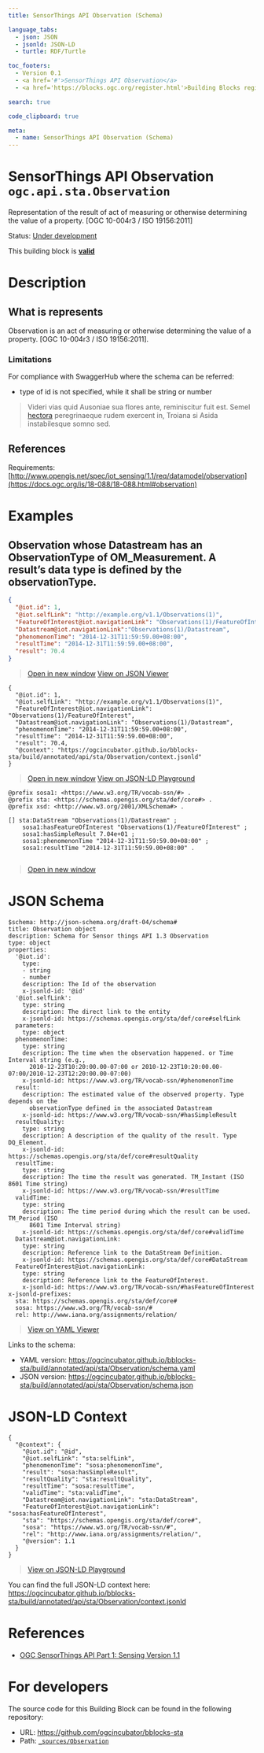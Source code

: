 ```yaml
---
title: SensorThings API Observation (Schema)

language_tabs:
  - json: JSON
  - jsonld: JSON-LD
  - turtle: RDF/Turtle

toc_footers:
  - Version 0.1
  - <a href='#'>SensorThings API Observation</a>
  - <a href='https://blocks.ogc.org/register.html'>Building Blocks register</a>

search: true

code_clipboard: true

meta:
  - name: SensorThings API Observation (Schema)
---
```



# SensorThings API Observation `ogc.api.sta.Observation`

Representation of the result of act of measuring or otherwise determining the value of a property. [OGC 10-004r3 / ISO 19156:2011]

<p class="status">
    <span data-rainbow-uri="http://www.opengis.net/def/status">Status</span>:
    <a href="http://www.opengis.net/def/status/under-development" target="_blank" data-rainbow-uri>Under development</a>
</p>

<aside class="success">
This building block is <strong><a href="https://github.com/ogcincubator/bblocks-sta/blob/master/build/tests/api/sta/Observation/" target="_blank">valid</a></strong>
</aside>

# Description

## What is represents

Observation is an act of measuring or otherwise determining the value of a property. [OGC 10-004r3 / ISO 19156:2011].

### Limitations
For compliance with SwaggerHub where the schema can be referred:
- type of id is not specified, while it shall be string or number


> Videri vias quid Ausoniae sua flores ante, reminiscitur fuit est. Semel
> [hectora](http://silvaque.org/) peregrinaeque rudem exercent in, Troiana si
> Asida instabilesque somno sed.

## References

Requirements: [http://www.opengis.net/spec/iot_sensing/1.1/req/datamodel/observation](https://docs.ogc.org/is/18-088/18-088.html#observation)

# Examples

## Observation whose Datastream has an ObservationType of OM_Measurement. A result’s data type is defined by the observationType.



```json
{
  "@iot.id": 1,
  "@iot.selfLink": "http://example.org/v1.1/Observations(1)",
  "FeatureOfInterest@iot.navigationLink": "Observations(1)/FeatureOfInterest",
  "Datastream@iot.navigationLink":"Observations(1)/Datastream",
  "phenomenonTime": "2014-12-31T11:59:59.00+08:00",
  "resultTime": "2014-12-31T11:59:59.00+08:00",
  "result": 70.4
}

```

<blockquote class="lang-specific json">
  <p class="example-links">
    <a target="_blank" href="https://ogcincubator.github.io/bblocks-sta/build/tests/api/sta/Observation/example_1_1.json">Open in new window</a>
    <a target="_blank" href="https://avillar.github.io/TreedocViewer/?dataParser=json&amp;dataUrl=https%3A%2F%2Fogcincubator.github.io%2Fbblocks-sta%2Fbuild%2Ftests%2Fapi%2Fsta%2FObservation%2Fexample_1_1.json&amp;expand=2&amp;option=%7B%22showTable%22%3A+false%7D">View on JSON Viewer</a></p>
</blockquote>




```jsonld
{
  "@iot.id": 1,
  "@iot.selfLink": "http://example.org/v1.1/Observations(1)",
  "FeatureOfInterest@iot.navigationLink": "Observations(1)/FeatureOfInterest",
  "Datastream@iot.navigationLink": "Observations(1)/Datastream",
  "phenomenonTime": "2014-12-31T11:59:59.00+08:00",
  "resultTime": "2014-12-31T11:59:59.00+08:00",
  "result": 70.4,
  "@context": "https://ogcincubator.github.io/bblocks-sta/build/annotated/api/sta/Observation/context.jsonld"
}
```

<blockquote class="lang-specific jsonld">
  <p class="example-links">
    <a target="_blank" href="https://ogcincubator.github.io/bblocks-sta/build/tests/api/sta/Observation/example_1_1.jsonld">Open in new window</a>
    <a target="_blank" href="https://json-ld.org/playground/#json-ld=https%3A%2F%2Fogcincubator.github.io%2Fbblocks-sta%2Fbuild%2Ftests%2Fapi%2Fsta%2FObservation%2Fexample_1_1.jsonld">View on JSON-LD Playground</a>
</blockquote>




```turtle
@prefix sosa1: <https://www.w3.org/TR/vocab-ssn/#> .
@prefix sta: <https://schemas.opengis.org/sta/def/core#> .
@prefix xsd: <http://www.w3.org/2001/XMLSchema#> .

[] sta:DataStream "Observations(1)/Datastream" ;
    sosa1:hasFeatureOfInterest "Observations(1)/FeatureOfInterest" ;
    sosa1:hasSimpleResult 7.04e+01 ;
    sosa1:phenomenonTime "2014-12-31T11:59:59.00+08:00" ;
    sosa1:resultTime "2014-12-31T11:59:59.00+08:00" .


```

<blockquote class="lang-specific turtle">
  <p class="example-links">
    <a target="_blank" href="https://ogcincubator.github.io/bblocks-sta/build/tests/api/sta/Observation/example_1_1.ttl">Open in new window</a>
</blockquote>



# JSON Schema

```yaml--schema
$schema: http://json-schema.org/draft-04/schema#
title: Observation object
description: Schema for Sensor things API 1.3 Observation
type: object
properties:
  '@iot.id':
    type:
    - string
    - number
    description: The Id of the observation
    x-jsonld-id: '@id'
  '@iot.selfLink':
    type: string
    description: The direct link to the entity
    x-jsonld-id: https://schemas.opengis.org/sta/def/core#selfLink
  parameters:
    type: object
  phenomenonTime:
    type: string
    description: The time when the observation happened. or Time Interval string (e.g.,
      2010-12-23T10:20:00.00-07:00 or 2010-12-23T10:20:00.00-07:00/2010-12-23T12:20:00.00-07:00)
    x-jsonld-id: https://www.w3.org/TR/vocab-ssn/#phenomenonTime
  result:
    description: The estimated value of the observed property. Type depends on the
      observationType defined in the associated Datastream
    x-jsonld-id: https://www.w3.org/TR/vocab-ssn/#hasSimpleResult
  resultQuality:
    type: string
    description: A description of the quality of the result. Type DQ_Element.
    x-jsonld-id: https://schemas.opengis.org/sta/def/core#resultQuality
  resultTime:
    type: string
    description: The time the result was generated. TM_Instant (ISO 8601 Time string)
    x-jsonld-id: https://www.w3.org/TR/vocab-ssn/#resultTime
  validTime:
    type: string
    description: The time period during which the result can be used. TM_Period (ISO
      8601 Time Interval string)
    x-jsonld-id: https://schemas.opengis.org/sta/def/core#validTime
  Datastream@iot.navigationLink:
    type: string
    description: Reference link to the DataStream Definition.
    x-jsonld-id: https://schemas.opengis.org/sta/def/core#DataStream
  FeatureOfInterest@iot.navigationLink:
    type: string
    description: Reference link to the FeatureOfInterest.
    x-jsonld-id: https://www.w3.org/TR/vocab-ssn/#hasFeatureOfInterest
x-jsonld-prefixes:
  sta: https://schemas.opengis.org/sta/def/core#
  sosa: https://www.w3.org/TR/vocab-ssn/#
  rel: http://www.iana.org/assignments/relation/

```

> <a target="_blank" href="https://avillar.github.io/TreedocViewer/?dataParser=yaml&amp;dataUrl=https%3A%2F%2Fogcincubator.github.io%2Fbblocks-sta%2Fbuild%2Fannotated%2Fapi%2Fsta%2FObservation%2Fschema.yaml&amp;expand=2&amp;option=%7B%22showTable%22%3A+false%7D">View on YAML Viewer</a>

Links to the schema:

* YAML version: <a href="https://ogcincubator.github.io/bblocks-sta/build/annotated/api/sta/Observation/schema.yaml" target="_blank">https://ogcincubator.github.io/bblocks-sta/build/annotated/api/sta/Observation/schema.yaml</a>
* JSON version: <a href="https://ogcincubator.github.io/bblocks-sta/build/annotated/api/sta/Observation/schema.json" target="_blank">https://ogcincubator.github.io/bblocks-sta/build/annotated/api/sta/Observation/schema.json</a>


# JSON-LD Context

```json--ldContext
{
  "@context": {
    "@iot.id": "@id",
    "@iot.selfLink": "sta:selfLink",
    "phenomenonTime": "sosa:phenomenonTime",
    "result": "sosa:hasSimpleResult",
    "resultQuality": "sta:resultQuality",
    "resultTime": "sosa:resultTime",
    "validTime": "sta:validTime",
    "Datastream@iot.navigationLink": "sta:DataStream",
    "FeatureOfInterest@iot.navigationLink": "sosa:hasFeatureOfInterest",
    "sta": "https://schemas.opengis.org/sta/def/core#",
    "sosa": "https://www.w3.org/TR/vocab-ssn/#",
    "rel": "http://www.iana.org/assignments/relation/",
    "@version": 1.1
  }
}
```

> <a target="_blank" href="https://json-ld.org/playground/#json-ld=https%3A%2F%2Fogcincubator.github.io%2Fbblocks-sta%2Fbuild%2Fannotated%2Fapi%2Fsta%2FObservation%2Fcontext.jsonld">View on JSON-LD Playground</a>

You can find the full JSON-LD context here:
<a href="https://ogcincubator.github.io/bblocks-sta/build/annotated/api/sta/Observation/context.jsonld" target="_blank">https://ogcincubator.github.io/bblocks-sta/build/annotated/api/sta/Observation/context.jsonld</a>

# References

* [OGC SensorThings API Part 1: Sensing Version 1.1](https://docs.ogc.org/is/18-088/18-088.html)

# For developers

The source code for this Building Block can be found in the following repository:

* URL: <a href="https://github.com/ogcincubator/bblocks-sta" target="_blank">https://github.com/ogcincubator/bblocks-sta</a>
* Path:
<code><a href="https://github.com/ogcincubator/bblocks-sta/blob/HEAD/_sources/Observation" target="_blank">_sources/Observation</a></code>

